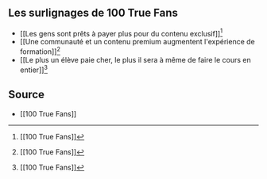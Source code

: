 ## Les surlignages de 100 True Fans
- [[Les gens sont prêts à payer plus pour du contenu exclusif]][^1]
- [[Une communauté et un contenu premium augmentent l'expérience de formation]][^1]
- [[Le plus un élève paie cher, le plus il sera à même de faire le cours en entier]][^1]

[^1]: [[100 True Fans]]

## Source
- [[100 True Fans]]